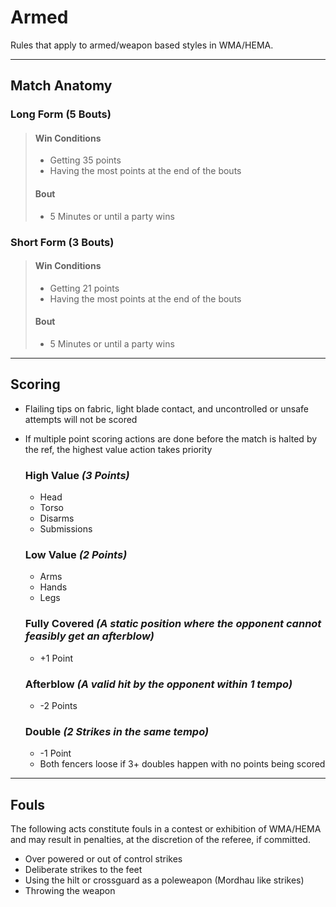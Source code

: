 # Armed
Rules that apply to armed/weapon based styles in WMA/HEMA.

---

## Match Anatomy
### Long Form (5 Bouts)
> #### Win Conditions
> - Getting 35 points
> - Having the most points at the end of the bouts
>
> #### Bout
> - 5 Minutes or until a party wins

### Short Form (3 Bouts)
>#### Win Conditions
>- Getting 21 points
>- Having the most points at the end of the bouts
>
>#### Bout
>- 5 Minutes or until a party wins

---

## Scoring
- Flailing tips on fabric, light blade contact, and uncontrolled or unsafe attempts will not be scored
- If multiple point scoring actions are done before the match is halted by the ref, the highest value action takes priority

    ### High Value *(3 Points)*
    - Head
    - Torso
    - Disarms
    - Submissions

    ### Low Value *(2 Points)*
    - Arms
    - Hands
    - Legs

    ### Fully Covered *(A static position where the opponent cannot feasibly get an afterblow)*
    - +1 Point

    ### Afterblow *(A valid hit by the opponent within 1 tempo)*
    - -2 Points

    ### Double *(2 Strikes in the same tempo)*
    - -1 Point
    - Both fencers loose if 3+ doubles happen with no points being scored

---


## Fouls
The following acts constitute fouls in a contest or exhibition of WMA/HEMA and may result in penalties, at the discretion of the referee, if committed.

- Over powered or out of control strikes
- Deliberate strikes to the feet
- Using the hilt or crossguard as a poleweapon (Mordhau like strikes)
- Throwing the weapon
